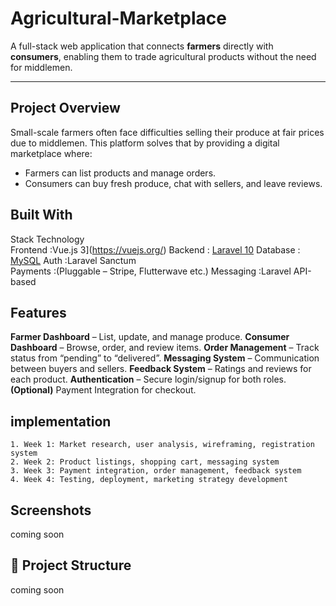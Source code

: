 # Agricultural-Marketplace

A full-stack web application that connects **farmers** directly with **consumers**, enabling them to trade agricultural products without the need for middlemen.

---

## Project Overview

Small-scale farmers often face difficulties selling their produce at fair prices due to middlemen. This platform solves that by providing a digital marketplace where:
- Farmers can list products and manage orders.
- Consumers can buy fresh produce, chat with sellers, and leave reviews.


## Built With

Stack         Technology           
Frontend  :Vue.js 3](https://vuejs.org/) 
Backend   : [Laravel 10](https://laravel.com/)
Database  :  [MySQL](https://www.mysql.com/)
Auth      :Laravel Sanctum       
Payments  :(Pluggable – Stripe, Flutterwave etc.) 
Messaging :Laravel API-based     


## Features

 **Farmer Dashboard** – List, update, and manage produce.
  **Consumer Dashboard** – Browse, order, and review items.
   **Order Management** – Track status from “pending” to “delivered”.
  **Messaging System** – Communication between buyers and sellers.
  **Feedback System** – Ratings and reviews for each product.
  **Authentication** – Secure login/signup for both roles.
   **(Optional)** Payment Integration for checkout.

  ## implementation
    1. Week 1: Market research, user analysis, wireframing, registration system
    2. Week 2: Product listings, shopping cart, messaging system
    3. Week 3: Payment integration, order management, feedback system
    4. Week 4: Testing, deployment, marketing strategy development

## Screenshots
coming soon 

## 📁 Project Structure
coming soon 

